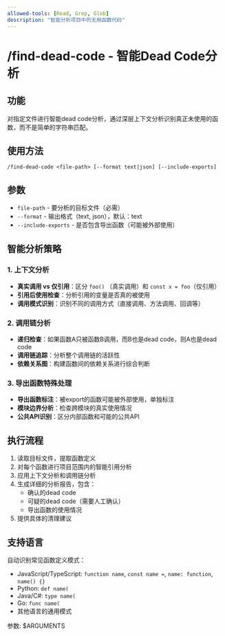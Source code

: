 ```yaml
---
allowed-tools: [Read, Grep, Glob]
description: "智能分析项目中的无用函数代码"
---
```


# /find-dead-code - 智能Dead Code分析

## 功能
对指定文件进行智能dead code分析，通过深层上下文分析识别真正未使用的函数，而不是简单的字符串匹配。

## 使用方法
```
/find-dead-code <file-path> [--format text|json] [--include-exports]
```

## 参数
- `file-path` - 要分析的目标文件（必需）
- `--format` - 输出格式（text, json），默认：text
- `--include-exports` - 是否包含导出函数（可能被外部使用）

## 智能分析策略

### 1. 上下文分析
- **真实调用 vs 仅引用**：区分 `foo()` （真实调用）和 `const x = foo`（仅引用）
- **引用后使用检查**：分析引用的变量是否真的被使用
- **调用模式识别**：识别不同的调用方式（直接调用、方法调用、回调等）

### 2. 调用链分析
- **递归检查**：如果函数A只被函数B调用，而B也是dead code，则A也是dead code
- **调用链追踪**：分析整个调用链的活跃性
- **依赖关系图**：构建函数间的依赖关系进行综合判断

### 3. 导出函数特殊处理
- **导出函数标注**：被export的函数可能被外部使用，单独标注
- **模块边界分析**：检查跨模块的真实使用情况
- **公共API识别**：区分内部函数和可能的公共API

## 执行流程
1. 读取目标文件，提取函数定义
2. 对每个函数进行项目范围内的智能引用分析
3. 应用上下文分析和调用链分析
4. 生成详细的分析报告，包含：
   - 确认的dead code
   - 可疑的dead code（需要人工确认）
   - 导出函数的使用情况
5. 提供具体的清理建议

## 支持语言
自动识别常见函数定义模式：
- JavaScript/TypeScript: `function name`, `const name =`, `name: function`, `name() {}`
- Python: `def name(`
- Java/C#: `type name(`  
- Go: `func name(`
- 其他语言的通用模式

参数: $ARGUMENTS
